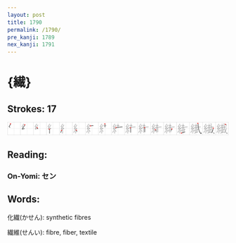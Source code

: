 ```yaml
---
layout: post
title: 1790
permalink: /1790/
pre_kanji: 1789
nex_kanji: 1791
---
```


# {繊}

## Strokes: 17

<div class="stroke"><img src="../images/E7B98A.png" /></div>

## Reading:

### On-Yomi: セン

## Words:

化繊(かせん): synthetic fibres

繊維(せんい): fibre, fiber, textile

